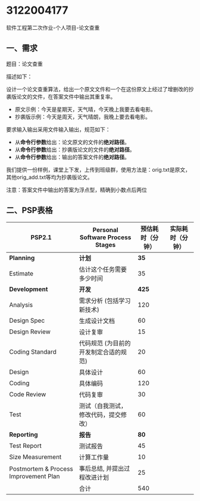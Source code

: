 # 3122004177
软件工程第二次作业-个人项目-论文查重
## 一、需求

题目：论文查重

描述如下：

设计一个论文查重算法，给出一个原文文件和一个在这份原文上经过了增删改的抄袭版论文的文件，在答案文件中输出其重复率。

- 原文示例：今天是星期天，天气晴，今天晚上我要去看电影。
- 抄袭版示例：今天是周天，天气晴朗，我晚上要去看电影。

要求输入输出采用文件输入输出，规范如下：

- 从**命令行参数**给出：论文原文的文件的**绝对路径**。
- 从**命令行参数**给出：抄袭版论文的文件的**绝对路径**。
- 从**命令行参数**给出：输出的答案文件的**绝对路径**。

我们提供一份样例，课堂上下发，上传到班级群，使用方法是：orig.txt是原文，其他orig_add.txt等均为抄袭版论文。

注意：答案文件中输出的答案为浮点型，精确到小数点后两位



## 二、PSP表格



| PSP2.1                                | Personal Software Process Stages    | 预估耗时（分钟） | 实际耗时（分钟） |
| ------------------------------------- | ----------------------------------- | ---------------- | ---------------- |
| **Planning**                          | **计划**                            | **35**           |                  |
| Estimate                              | 估计这个任务需要多少时间              | 35               |                  |
| **Development**                       | **开发**                              | **425**          |                  |
| Analysis                              | 需求分析 (包括学习新技术)             | 120              |                  |
| Design Spec                           | 生成设计文档                          | 60               |                  |
| Design Review                         | 设计复审                              | 15               |                  |
| Coding Standard                       | 代码规范 (为目前的开发制定合适的规范) | 20               |                  |
| Design                                | 具体设计                              | 60               |                  |
| Coding                                | 具体编码                              | 120              |                  |
| Code Review                           | 代码复审                              | 30               |                  |
| Test                                  | 测试（自我测试，修改代码，提交修改）  | 60               |                  |
| **Reporting**                         | **报告**                            | **80**           |                  |
| Test Report                           | 测试报告                              | 45               |                  |
| Size Measurement                      | 计算工作量                            | 10               |                  |
| Postmortem & Process Improvement Plan | 事后总结, 并提出过程改进计划          | 25               |                  |
|                                       | 合计                                | 540              |                  |